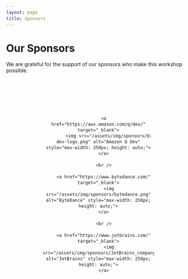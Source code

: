 ```yaml
---
layout: page
title: Sponsors
---
```


# Our Sponsors

We are grateful for the support of our sponsors who make this workshop possible.

<div class="sponsors-container" style="text-align: center; display: flex; justify-content: space-around; flex-wrap: wrap; margin: 100px;">
    
        <a href="https://aws.amazon.com/q/dev/" target="_blank">
            <img src="/assets/img/sponsors/Q-dev-logo.png" alt="Amazon Q Dev" style="max-width: 250px; height: auto;">
        </a>

        <br />

        <a href="https://www.bytedance.com/" target="_blank">
            <img src="/assets/img/sponsors/bytedance.png" alt="ByteDance" style="max-width: 250px; height: auto;">
        </a>

        <br />
    
        <a href="https://www.jetbrains.com/" target="_blank">
            <img src="/assets/img/sponsors/JetBrains_company_logo.svg.png" alt="JetBrains" style="max-width: 250px; height: auto;">
        </a>

</div>
